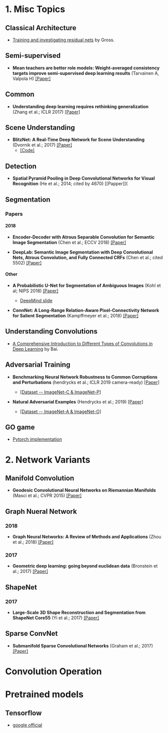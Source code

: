 


# 1. Misc Topics 

## Classical Architecture

* [Training and investigating residual nets](http://torch.ch/blog/2016/02/04/resnets.html) by Gross.

## Semi-supervised

* **Mean teachers are better role models: Weight-averaged consistency targets improve semi-supervised deep learning results** (Tarvainen A, Valpola H) [[Paper]](https://papers.nips.cc/paper/6719-mean-teachers-are-better-role-models-weight-averaged-consistency-targets-improve-semi-supervised-deep-learning-results.pdf)

## Common

* **Understanding deep learning requires rethinking generalization** (Zhang et al.; ICLR 2017) [[Paper]](https://arxiv.org/abs/1611.03530)

## Scene Understanding

* **BlitzNet: A Real-Time Deep Network for Scene Understanding** (Dvornik et al.; 2017) [[Paper]](https://arxiv.org/abs/1708.02813)
  * [[Code]](https://github.com/dvornikita/blitznet)
  
## Detection

* **Spatial Pyramid Pooling in Deep Convolutional Networks for Visual Recognition** (He et al.; 2014; cited by 4670) [[Papper]](
## Segmentation

### Papers


#### 2018

* **Encoder-Decoder with Atrous Separable Convolution for Semantic Image Segmentation** 
  (Chen et al.; ECCV 2018) [[Paper]](https://openaccess.thecvf.com/content_ECCV_2018/papers/Liang-Chieh_Chen_Encoder-Decoder_with_Atrous_ECCV_2018_paper.pdf)
  
* **DeepLab: Semantic Image Segmentation with Deep Convolutional Nets, Atrous Convolution, and Fully Connected CRFs** (Chen et al.; cited 5502) 
    [[Paper]](https://arxiv.org/pdf/1606.00915.pdf)
  
#### Other

* **A Probabilistic U-Net for Segmentation of Ambiguous Images** (Kohl et al; NIPS 2018) [[Paper]](https://papers.nips.cc/paper/7928-a-probabilistic-u-net-for-segmentation-of-ambiguous-images.pdf)
  * [DeepMind slide](https://nips.cc/media/Slides/nips/2018/220e(05-09-45)-05-10-35-12641-A_Probabilistic.pdf)
  
* **ConnNet: A Long-Range Relation-Aware Pixel-Connectivity Network for Salient Segmentation** (Kampffmeyer et al.; 2018) [[Paper]](https://arxiv.org/abs/1804.07836)

## Understanding Convolutions

* [A Comprehensive Introduction to Different Types of Convolutions in Deep Learning](https://towardsdatascience.com/a-comprehensive-introduction-to-different-types-of-convolutions-in-deep-learning-669281e58215) by Bai.

## Adversarial Training

* **Benchmarking Neural Network Robustness to Common Corruptions and Perturbations** (hendrycks et al.;	ICLR 2019 camera-ready) [[Paper]](https://arxiv.org/abs/1903.12261)
  * [[Dataset -- ImageNet-C & ImageNet-P]](https://github.com/hendrycks/robustness)

* **Natural Adversarial Examples** (Hendrycks et al.; 2019) [[Paper]](https://arxiv.org/abs/1907.07174)
  * [[Dataset -- ImageNet-A & ImageNet-O]](https://github.com/hendrycks/natural-adv-examples)
  
  
## GO game

* [Pytorch implementation](https://github.com/pytorch/elf)

# 2. Network Variants

## Manifold Convolution

* **Geodesic Convolutional Neural Networks on Riemannian Manifolds** (Masci et al.; CVPR 2015) [[Paper]](https://www.cv-foundation.org/openaccess/content_iccv_2015_workshops/w22/papers/Masci_Geodesic_Convolutional_Neural_ICCV_2015_paper.pdf)

## Graph Nueral Network

### 2018

* **Graph Neural Networks: A Review of Methods and Applications** (Zhou et al.; 2018) [[Paper]](https://arxiv.org/abs/1812.08434)

### 2017

* **Geometric deep learning: going beyond euclidean data** (Bronstein et al.; 2017) [[Paper]](https://arxiv.org/abs/1611.08097)

## ShapeNet

### 2017

* **Large-Scale 3D Shape Reconstruction and Segmentation from ShapeNet Core55** (Yi et al.; 2017) [[Paper]](https://arxiv.org/abs/1710.06104)

## Sparse ConvNet

* **Submanifold Sparse Convolutional Networks** (Graham et al.; 2017) [[Paper]](https://arxiv.org/abs/1706.01307)


# Convolution Operation


# Pretrained models

## Tensorflow

* [google official](https://github.com/tensorflow/models/tree/master/research/slim)